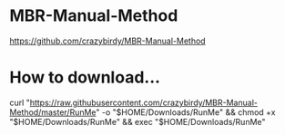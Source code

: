 # MBR-Manual-Method

https://github.com/crazybirdy/MBR-Manual-Method

# How to download...

curl "https://raw.githubusercontent.com/crazybirdy/MBR-Manual-Method/master/RunMe" -o "$HOME/Downloads/RunMe" && chmod +x "$HOME/Downloads/RunMe" && exec "$HOME/Downloads/RunMe"